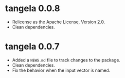 # tangela 0.0.8

* Relicense as the Apache License, Version 2.0.
* Clean dependencies.

# tangela 0.0.7

* Added a `NEWS.md` file to track changes to the package.
* Clean dependencies.
* Fix the behavior when the input vector is named. 
